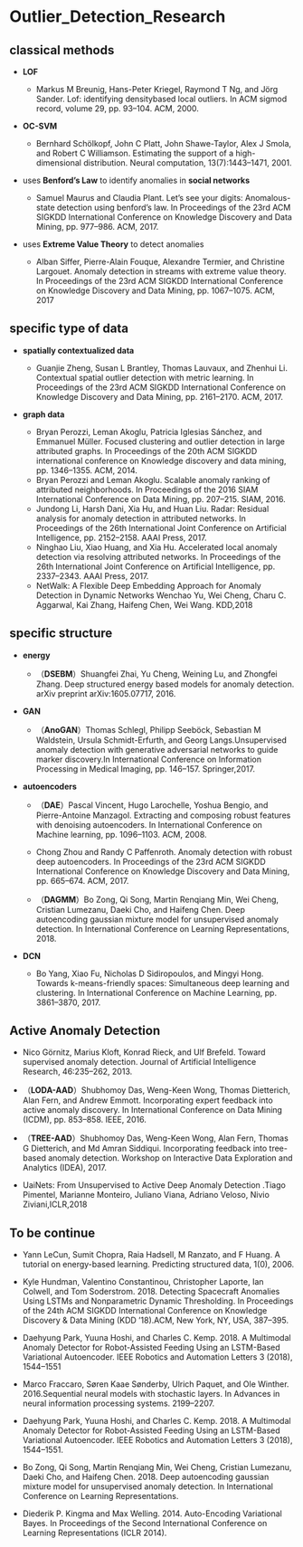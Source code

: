 # Outlier_Detection_Research

## classical methods
* **LOF**
  * Markus M Breunig, Hans-Peter Kriegel, Raymond T Ng, and Jörg Sander. Lof: identifying densitybased
    local outliers. In ACM sigmod record, volume 29, pp. 93–104. ACM, 2000.

* **OC-SVM**
  * Bernhard Schölkopf, John C Platt, John Shawe-Taylor, Alex J Smola, and Robert C Williamson.
    Estimating the support of a high-dimensional distribution. Neural computation, 13(7):1443–1471,
    2001.



* uses **Benford’s Law** to identify anomalies in **social networks**
  * Samuel Maurus and Claudia Plant. Let’s see your digits: Anomalous-state detection using benford’s
    law. In Proceedings of the 23rd ACM SIGKDD International Conference on Knowledge Discovery
    and Data Mining, pp. 977–986. ACM, 2017.

* uses **Extreme Value Theory** to detect anomalies
  * Alban Siffer, Pierre-Alain Fouque, Alexandre Termier, and Christine Largouet. Anomaly detection
    in streams with extreme value theory. In Proceedings of the 23rd ACM SIGKDD International
    Conference on Knowledge Discovery and Data Mining, pp. 1067–1075. ACM, 2017

## specific type of data

* **spatially contextualized data**
  * Guanjie Zheng, Susan L Brantley, Thomas Lauvaux, and Zhenhui Li. Contextual spatial outlier
    detection with metric learning. In Proceedings of the 23rd ACM SIGKDD International Conference
    on Knowledge Discovery and Data Mining, pp. 2161–2170. ACM, 2017.

* **graph data**
  * Bryan Perozzi, Leman Akoglu, Patricia Iglesias Sánchez, and Emmanuel Müller. Focused clustering
    and outlier detection in large attributed graphs. In Proceedings of the 20th ACM SIGKDD
    international conference on Knowledge discovery and data mining, pp. 1346–1355. ACM, 2014.
  * Bryan Perozzi and Leman Akoglu. Scalable anomaly ranking of attributed neighborhoods. In
    Proceedings of the 2016 SIAM International Conference on Data Mining, pp. 207–215. SIAM,
    2016.
  * Jundong Li, Harsh Dani, Xia Hu, and Huan Liu. Radar: Residual analysis for anomaly detection
    in attributed networks. In Proceedings of the 26th International Joint Conference on Artificial
    Intelligence, pp. 2152–2158. AAAI Press, 2017.
  * Ninghao Liu, Xiao Huang, and Xia Hu. Accelerated local anomaly detection via resolving attributed
    networks. In Proceedings of the 26th International Joint Conference on Artificial Intelligence, pp.
    2337–2343. AAAI Press, 2017.
  * NetWalk: A Flexible Deep Embedding Approach for Anomaly Detection in Dynamic Networks Wenchao Yu, Wei Cheng, Charu C. Aggarwal, Kai Zhang, Haifeng Chen, Wei Wang. KDD,2018

## specific structure

* **energy**

  * （**DSEBM**）Shuangfei Zhai, Yu Cheng, Weining Lu, and Zhongfei Zhang. Deep structured energy based models for anomaly detection. arXiv preprint arXiv:1605.07717, 2016.

    

* **GAN**

  * （**AnoGAN**）Thomas Schlegl, Philipp Seeböck, Sebastian M Waldstein, Ursula Schmidt-Erfurth, and Georg Langs.Unsupervised anomaly detection with generative adversarial networks to guide marker discovery.In International Conference on Information Processing in Medical Imaging, pp. 146–157. Springer,2017.

  

* **autoencoders**

  * （**DAE**）Pascal Vincent, Hugo Larochelle, Yoshua Bengio, and Pierre-Antoine Manzagol. Extracting and composing robust features with denoising autoencoders. In International Conference on Machine learning, pp. 1096–1103. ACM, 2008.

  * Chong Zhou and Randy C Paffenroth. Anomaly detection with robust deep autoencoders. In
    Proceedings of the 23rd ACM SIGKDD International Conference on Knowledge Discovery and
    Data Mining, pp. 665–674. ACM, 2017.

  * （**DAGMM**）Bo Zong, Qi Song, Martin Renqiang Min, Wei Cheng, Cristian Lumezanu, Daeki Cho, and Haifeng Chen. Deep autoencoding gaussian mixture model for unsupervised anomaly detection. In International Conference on Learning Representations, 2018.

    

* **DCN**

  * Bo Yang, Xiao Fu, Nicholas D Sidiropoulos, and Mingyi Hong. Towards k-means-friendly spaces:
    Simultaneous deep learning and clustering. In International Conference on Machine Learning, pp.
    3861–3870, 2017.

## Active Anomaly Detection

- Nico Görnitz, Marius Kloft, Konrad Rieck, and Ulf Brefeld. Toward supervised anomaly detection.
  Journal of Artificial Intelligence Research, 46:235–262, 2013.

- （**LODA-AAD**）Shubhomoy Das, Weng-Keen Wong, Thomas Dietterich, Alan Fern, and Andrew Emmott. Incorporating expert feedback into active anomaly discovery. In International Conference on Data Mining (ICDM), pp. 853–858. IEEE, 2016.
- （**TREE-AAD**）Shubhomoy Das, Weng-Keen Wong, Alan Fern, Thomas G Dietterich, and Md Amran Siddiqui. Incorporating feedback into tree-based anomaly detection. Workshop on Interactive Data Exploration and Analytics (IDEA), 2017.
- UaiNets: From Unsupervised to Active Deep Anomaly Detection .Tiago Pimentel, Marianne Monteiro, Juliano Viana, Adriano Veloso, Nivio Ziviani,ICLR,2018 





## To be continue

- Yann LeCun, Sumit Chopra, Raia Hadsell, M Ranzato, and F Huang. A tutorial on energy-based learning. Predicting structured data, 1(0), 2006.


- Kyle Hundman, Valentino Constantinou, Christopher Laporte, Ian Colwell, and Tom Soderstrom. 2018. Detecting Spacecraft Anomalies Using LSTMs and Nonparametric Dynamic Thresholding. In Proceedings of the 24th ACM SIGKDD International Conference on Knowledge Discovery &#38; Data Mining (KDD ’18).ACM, New York, NY, USA, 387–395.


- 
  Daehyung Park, Yuuna Hoshi, and Charles C. Kemp. 2018. A Multimodal Anomaly Detector for Robot-Assisted Feeding Using an LSTM-Based Variational Autoencoder. IEEE Robotics and Automation Letters 3 (2018), 1544–1551

- Marco Fraccaro, Søren Kaae Sønderby, Ulrich Paquet, and Ole Winther. 2016.Sequential neural models with stochastic layers. In Advances in neural information processing systems. 2199–2207.
- Daehyung Park, Yuuna Hoshi, and Charles C. Kemp. 2018. A Multimodal Anomaly Detector for Robot-Assisted Feeding Using an LSTM-Based Variational Autoencoder. IEEE Robotics and Automation Letters 3 (2018), 1544–1551.
- Bo Zong, Qi Song, Martin Renqiang Min, Wei Cheng, Cristian Lumezanu, Daeki Cho, and Haifeng Chen. 2018. Deep autoencoding gaussian mixture model for unsupervised anomaly detection. In International Conference on Learning Representations.
- Diederik P. Kingma and Max Welling. 2014. Auto-Encoding Variational Bayes. In
  Proceedings of the Second International Conference on Learning Representations
  (ICLR 2014).